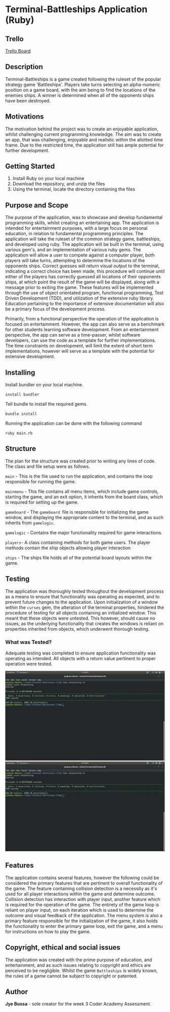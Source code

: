 
# Terminal-Battleships Application (Ruby)

## Trello 
[Trello Board](ttps://trello.com/b/8CDGrAdK/battleship-application)

## Description

Terminal-Battleships is a game created following the ruleset of the popular strategy game 'Battleships'. Players take turns selecting an alpha-numeric position on a game board, with the aim being to find the locations of the enemies ships. A winner is determined when all of the opponents ships have been destroyed.
## Motivations
The motivation behind the project was to create an enjoyable application, whilst challenging current programming knowledge. The aim was to create an app, that was challenging, enjoyable and realistic within the allotted time frame.
Due to the restricted time, the application still has ample potential for further development.

## Getting Started
1. Install Ruby on your local machine
2. Download the repository, and unzip the files
3. Using the terminal, locate the directory containing the files

## Purpose and Scope
The purpose of the application, was to showcase and develop fundamental programming skills, whilst creating an entertaining app. The application is intended for entertainment purposes, with a large focus on personal education, in relation to fundamental programming principles. The application will take the ruleset of the common strategy game, battleships, and developed using ruby. The application will be built in the terminal, using various gem's, and an implementation of various ruby gems. The application will allow a user to compete against a computer player, both players will take turns, attempting to determine the locations of the opponents ships. Correct guesses will return visual output to the terminal, indicating a correct choice has been made, this procedure will continue until either of the players has correctly guessed all locations of their opponents ships, at which point the result of the game will be displayed, along with a message prior to exiting the game. These features will be implemented through the use of object orientated program, functional programming, Test Driven Development (TDD), and utilization of the extensive ruby library. Education pertaining to the importance of extensive documentation will also be a primary focus of the development process. 

Primarily, from a functional perspective the operation of the application is focused on entertainment. However, the app can also serve as a benchmark for other students learning software development.
 From an entertainment perspective, the app can serve as a time-passer, whilst software developers, can use the  code as a template for further implementations. The time constraints on development, will limit the extent of short term implementations, however will serve as a template with the potential for extensive development.

## Installing

  
Install bundler on your local machine.
```
install bundler
```
Tell bundle to install the required gems.
```
bundle install
```
Running the application can be done with the following command
```
ruby main.rb
```
## Structure

The plan for the structure was created prior to writing any lines of code. The class and file setup were as follows.

`main` - This is the file used to run the application, and contains the loop responsible for running the game.

`mainmenu` - This file contains all menu items, which include game controls, starting the game, and an exit option, it inherits from the board class, which is required for setting up the game.

`gameboard` - The `gameboard `file is responsible for initializing the game window, and displaying the appropriate content to the terminal, and as such inherits from `gamelogic`.

`gamelogic` - Contains the major functionality required for game interactions.

`players`- A class containing methods for both game users. The player methods contain the ship objects allowing player interaction

`ships` - The ships file holds all of the potential board layouts within the game.

## Testing
The application was thoroughly tested throughout the development process as a means to ensure that functionality was operating as expected, and to prevent future changes to the application. Upon initialization of a window within the `curses` gem, the alteration of the terminal properties, hindered the procedure of testing for all objects containing an initialized window. This meant that these objects were untested. This however, should cause no issues, as the underlying functionality that creates the windows is reliant on properties inherited from objects, which underwent thorough testing.

### What was Tested?
Adequate testing was completed to ensure application functionality was operating as intended. All objects with a return value pertinent to proper operation were tested.

![alt text](https://github.com/Jyeb/Terminal-Battleship-/blob/master/img/shiptests.png "Ship testing")
![alt text](https://github.com/Jyeb/Terminal-Battleship-/blob/master/img/shiptests.png "Logic testing")
## Features 
The application contains several features, however the following could be considered the primary features that are pertinent to overall functionality of the game. The feature containing collision detection is a necessity as it's used for all player interactions within the game and determine outcome. Collision detection has interaction with player input, another feature which is required for the operation of the game. The entirety of the game loop is reliant on player input, on each iteration which is used to determine the outcome and visual feedback of the application. The menu system is also a primary feature responsible for the initialization of the game, it also holds the functionality to enter the primary game loop, exit the game, and a menu for instructions on how to play the game. 

## Copyright, ethical and social issues

The application was created with the prime purpose of education, and entertainment, and as such issues relating to copyright and ethics are perceived to be negligible. Whilst the game `Battleships` is widely known, the rules of a game cannot be subject to copyright or patented.

## Author

**Jye Bussa** - sole creator for the week 3 Coder Academy Assessment.
